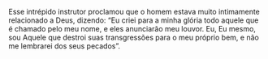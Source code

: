 ﻿Esse intrépido instrutor proclamou que o homem estava muito intimamente relacionado a Deus, dizendo: “Eu criei para a minha glória todo aquele que é chamado pelo meu nome, e eles anunciarão meu louvor. Eu, Eu mesmo, sou Aquele que destroi suas transgressões para o meu próprio bem, e não me lembrarei dos seus pecados”.